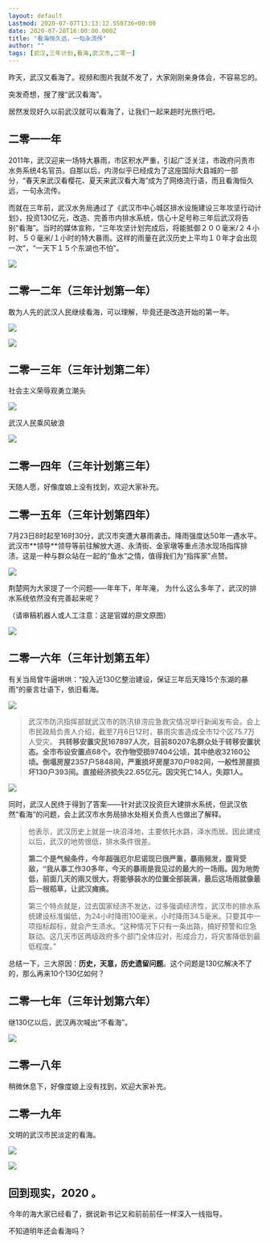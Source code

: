 ```yaml
---
layout: default
Lastmod: 2020-07-07T13:13:12.550736+00:00
date: 2020-07-28T16:00:00.000Z
title: "看海恒久远，一句永流传"
author: ""
tags: [武汉,三年计划,看海,武汉市,二零一]
---
```


昨天，武汉又看海了。视频和图片我就不发了，大家刚刚亲身体会，不容易忘的。

突发奇想，搜了搜“武汉看海”。

居然发现好久以前武汉就可以看海了，让我们一起来趟时光旅行吧。

二零一一年
-----

2011年，武汉迎来一场特大暴雨，市区积水严重，引起广泛关注，市政府问责市水务系统4名官员。自那以后，内涝似乎已经成为了这座国际大县城的一部分，“春天来武汉看樱花、夏天来武汉看大海”成为了网络流行语，而且看海恒久远，一句永流传。  

而就在三年前，武汉水务局通过了《武汉市中心城区排水设施建设三年攻坚行动计划》，投资130亿元，改造、完善市内排水系统，信心十足号称三年后武汉将告别“看海”。当时的媒体宣称，“三年攻坚计划完成后，将能抵御２００毫米/２４小时、５０毫米/１小时的特大暴雨。这样的雨量在武汉历史上平均１０年才会出现一次”，“一天下１５个东湖也不怕”。  

![](https://images.weserv.nl/?url=https%3A//pic2.zhimg.com/v2-9e572e2ca4cc2d983260571f3176aa39_b.jpg)

二零一二年（三年计划第一年）
--------------

敢为人先的武汉人民继续看海，可以理解，毕竟还是改造开始的第一年。

![](https://images.weserv.nl/?url=https%3A//pic4.zhimg.com/v2-f8f646bf8d9bc1e1c85cd824742bcb33_b.jpg)

![](https://images.weserv.nl/?url=https%3A//pic1.zhimg.com/v2-226b794a5d3f1999756a80f6a18f3ed4_b.jpg)

二零一三年（三年计划第二年）
--------------

社会主义荣辱观勇立潮头

![](https://images.weserv.nl/?url=https%3A//pic2.zhimg.com/v2-117fb621d25378a57531a5dd2e78937d_b.jpg)

  
武汉人民乘风破浪

![](https://images.weserv.nl/?url=https%3A//pic4.zhimg.com/v2-71ca5d4510dd6f1798105a33b3f5da13_b.jpg)

二零一四年（三年计划第三年）
--------------

天随人愿，好像度娘上没有找到，欢迎大家补充。

二零一五年（三年计划第四年）
--------------

7月23日8时起至16时30分，武汉市突遭大暴雨袭击。降雨强度达50年一遇水平。武汉市\*\*领导\*\*领导等前往解放大道、永清街、金家墩等重点渍水现场指挥排渍。这是一种与群众站在一起的“鱼水”之情，值得我们为“指挥家”点赞。

![](https://images.weserv.nl/?url=https%3A//pic4.zhimg.com/v2-c8187ffe4c510173892ddd11332310e3_b.jpg)

  
荆楚网为大家提了一个问题——年年下，年年淹， 为什么这么多年了，武汉的排水系统依然没有完善起来呢？

（请审稿机器人或人工注意：这是官媒的原文原图）

![](https://images.weserv.nl/?url=https%3A//pic4.zhimg.com/v2-747ebdecc5287ff9837ea3640436b83b_b.jpg)

二零一六年（三年计划第五年）
--------------

有关当局曾牛逼哄哄：“投入近130亿整治建设，保证三年后天降15个东湖的暴雨“的豪言壮语下，依旧看海。  

![](https://images.weserv.nl/?url=https%3A//pic3.zhimg.com/v2-7897a0354323e2d255703ffb461af896_b.jpg)

> 武汉市防汛指挥部就武汉市的防汛排涝应急救灾情况举行新闻发布会。会上市民政局负责人介绍，截至7月6日12时，暴雨灾害造成全市12个区75.7万人受灾。 **共转移安置灾民167897人次，目前80207名群众处于转移安置状态。全市布设安置点68个。农作物受损97404公顷，其中绝收32160公顷。倒塌房屋2357户5848间，严重损坏房屋370户982间，一般性房屋损坏130户393间。直接经济损失22.65亿元。因灾死亡14人，失踪1人。**

![](https://images.weserv.nl/?url=https%3A//pic2.zhimg.com/v2-9d9073a752e5fae9a53993c2158142e5_b.jpg)

同时，武汉人民终于得到了答案——针对武汉投资巨大建排水系统，但武汉依然“看海”的问题，会上武汉市水务局排水处相关负责人也做出了解释。

> 他表示，武汉历史上就是一块沼泽地，主要依托水路，泽水而居。因此建成以后，武汉的地势很低，排水条件很差。
> 
> **第二个是气候条件，今年超强厄尔尼诺现已很严重，暴雨频发，腹背受敌，“我从事工作30多年，今天的暴雨是我见过的最大的一场雨。因为地势低，前面几天的雨又很大，将能够装水的位置全部装满，最后这场雨就像最后一根稻草，让武汉瘫痪。**
> 
>   
> 第三个特点就是，过去国家经济不发达，过多强调经济性，武汉市的排水系统建设标准偏低，为24小时降雨100毫米，小时降雨34.5毫米。只要其中一项指标超标，就会产生渍水。“这种情况下只有一条出路，搞好预警和应急联动。这几天市区两级政府多个部门全体应对，形成合力，将灾害降低到最低程度。”

总结一下，三大原因：**历史，天意，历史遗留问题**。这个问题是130亿解决不了的，那么再来10个130亿如何？

二零一七年（三年计划第六年）
--------------

继130亿以后，武汉再次喊出“不看海”。

![](https://images.weserv.nl/?url=https%3A//pic2.zhimg.com/v2-5ac47b4e91562c7233e29937d59b7775_b.jpg)

  
二零一八年
--------

稍微休息下，好像度娘上没有找到，欢迎大家补充。  

二零一九年
-----

文明的武汉市民淡定的看海。

![](https://images.weserv.nl/?url=https%3A//pic1.zhimg.com/v2-e7bb3da76014e5dae7c129f687a1ffc0_b.jpg)

![](https://images.weserv.nl/?url=https%3A//pic3.zhimg.com/v2-27230996af6c8c96494c06f89907eaba_b.jpg)

回到现实，2020 。
-----------

今年的海大家已经看了，据说新书记又和前前前任一样深入一线指导。

不知道明年还会看海吗？

